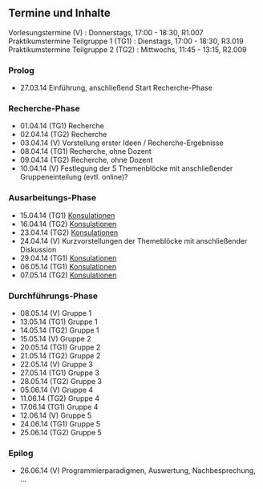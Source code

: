 ## Termine und Inhalte

Vorlesungstermine (V)
:   Donnerstags, 17:00 - 18:30, R1.007
Praktikumstermine Teilgruppe 1 (TG1)
:   Dienstags, 17:00 - 18:30, R3.019
Praktikumstermine Teilgruppe 2 (TG2)
:   Mittwochs, 11:45 - 13:15, R2.009


### Prolog

-   27.03.14 Einführung, anschließend Start Recherche-Phase

### Recherche-Phase

-   01.04.14 (TG1) Recherche
-   02.04.14 (TG2) Recherche
-   03.04.14 (V) Vorstellung erster Ideen / Recherche-Ergebnisse
-   08.04.14 (TG1) Recherche, ohne Dozent
-   09.04.14 (TG2) Recherche, ohne Dozent
-   10.04.14 (V) Festlegung der 5 Themenblöcke mit anschließender Gruppeneinteilung (evtl. online)?

### Ausarbeitungs-Phase

-   15.04.14 (TG1) [Konsulationen](https://redmine.cs.hm.edu/projects/2014-braun-software-architektur/wiki/Termine_Konsultationen)
-   16.04.14 (TG2) [Konsulationen](https://redmine.cs.hm.edu/projects/2014-braun-software-architektur/wiki/Termine_Konsultationen)
-   23.04.14 (TG2) [Konsulationen](https://redmine.cs.hm.edu/projects/2014-braun-software-architektur/wiki/Termine_Konsultationen)
-   24.04.14 (V) Kurzvorstellungen der Themeblöcke mit anschließender Diskussion
-   29.04.14 (TG1) [Konsulationen](https://redmine.cs.hm.edu/projects/2014-braun-software-architektur/wiki/Termine_Konsultationen)
-   06.05.14 (TG1) [Konsulationen](https://redmine.cs.hm.edu/projects/2014-braun-software-architektur/wiki/Termine_Konsultationen)
-   07.05.14 (TG2) [Konsulationen](https://redmine.cs.hm.edu/projects/2014-braun-software-architektur/wiki/Termine_Konsultationen)

### Durchführungs-Phase

-   08.05.14 (V) Gruppe 1
-   13.05.14 (TG1) Gruppe 1
-   14.05.14 (TG2) Gruppe 1
-   15.05.14 (V) Gruppe 2
-   20.05.14 (TG1) Gruppe 2
-   21.05.14 (TG2) Gruppe 2
-   22.05.14 (V) Gruppe 3
-   27.05.14 (TG1) Gruppe 3
-   28.05.14 (TG2) Gruppe 3
-   05.06.14 (V) Gruppe 4
-   11.06.14 (TG2) Gruppe 4
-   17.06.14 (TG1) Gruppe 4
-   12.06.14 (V) Gruppe 5
-   24.06.14 (TG1) Gruppe 5
-   25.06.14 (TG2) Gruppe 5

### Epilog

-   26.06.14 (V) Programmierparadigmen, Auswertung, Nachbesprechung, ...

